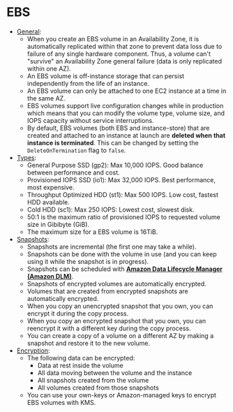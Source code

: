 EBS
===
* [General](https://docs.aws.amazon.com/en_en/AWSEC2/latest/UserGuide/EBSVolumes.html):
  * When you create an EBS volume in an Availability Zone, it is automatically replicated within that zone to prevent data loss due to failure of any single hardware component. Thus, a volume can't "survive" an Availability Zone general failure (data is only replicated within one AZ).
  * An EBS volume is off-instance storage that can persist independently from the life of an instance.
  * An EBS volume can only be attached to one EC2 instance at a time in the same AZ.
  * EBS volumes support live configuration changes while in production which means that you can modify the volume type, volume size, and IOPS capacity without service interruptions. 
  * By default, EBS volumes (both EBS and instance-store) that are created and attached to an instance at launch are **deleted when that instance is terminated**. This can be changed by setting the `DeleteOnTermination` flag to `false`.
* [Types](https://docs.aws.amazon.com/en_en/AWSEC2/latest/UserGuide/EBSVolumeTypes.html):
  * General Purpose SSD (gp2): Max 10,000 IOPS. Good balance between performance and cost.
  * Provisioned IOPS SSD (io1): Max 32,000 IOPS. Best performance, most expensive.
  * Throughput Optimized HDD (st1): Max 500 IOPS. Low cost, fastest HDD available.
  * Cold HDD (sc1): Max 250 IOPS: Lowest cost, slowest disk.
  * 50:1 is the maximum ratio of provisioned IOPS to requested volume size in Gibibyte (GiB).
  * The maximum size for a EBS volume is 16TiB.
* [Snapshots](https://docs.aws.amazon.com/es_es/AWSEC2/latest/UserGuide/EBSSnapshots.html):
  * Snapshots are incremental (the first one may take a while).
  * Snapshots can be done with the volume in use (and you can keep using it while the snapshot is in progress).
  * Snapshots can be scheduled with **[Amazon Data Lifecycle Manager (Amazon DLM)](https://docs.aws.amazon.com/en_en/AWSEC2/latest/UserGuide/snapshot-lifecycle.html)**.
  * Snapshots of encrypted volumes are automatically encrypted.
  * Volumes that are created from encrypted snapshots are automatically encrypted.
  * When you copy an unencrypted snapshot that you own, you can encrypt it during the copy process.
  * When you copy an encrypted snapshot that you own, you can reencrypt it with a different key during the copy process.
  * You can create a copy of a volume on a different AZ by making a snapshot and restore it to the new volume.
* [Encryption](https://docs.aws.amazon.com/en_en/AWSEC2/latest/UserGuide/EBSEncryption.html):
  * The following data can be encrypted:
    * Data at rest inside the volume
    * All data moving between the volume and the instance
    * All snapshots created from the volume
    * All volumes created from those snapshots
  * You can use your own-keys or Amazon-managed keys to encrypt EBS volumes with KMS.

